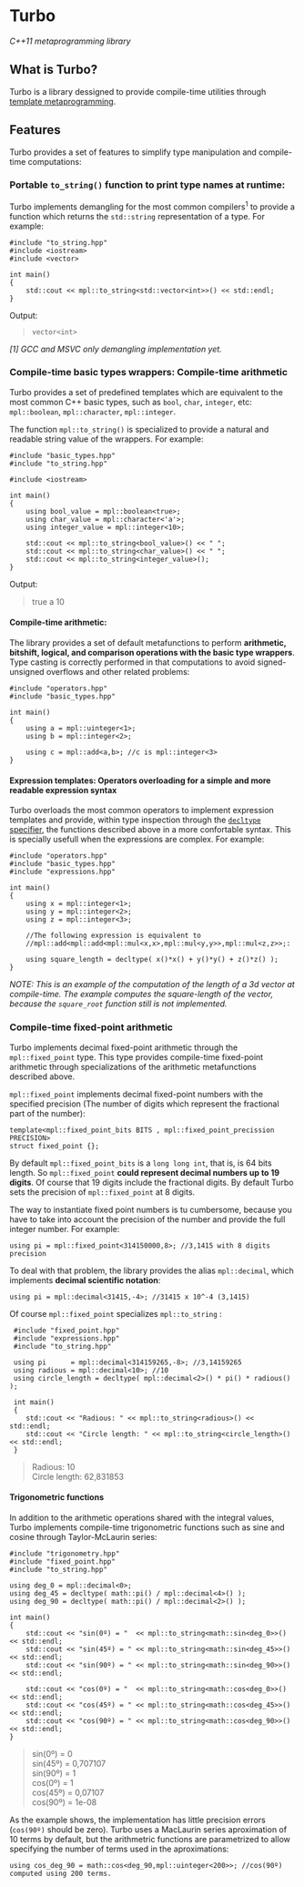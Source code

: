 Turbo
=====

*C++11 metaprogramming library*

## What is Turbo?

Turbo is a library dessigned to provide compile-time utilities through [template metaprogramming](http://en.wikipedia.org/wiki/Template_metaprogramming).

## Features

Turbo provides a set of features to simplify type manipulation and compile-time computations:

### Portable `to_string()` function to print type names at runtime:  

Turbo implements demangling for the most common compilers<sup>1</sup> to provide a function which returns the `std::string` representation of a type. For example:

    #include "to_string.hpp" 
    #include <iostream>
    #include <vector>

    int main()
    {
        std::cout << mpl::to_string<std::vector<int>>() << std::endl;
    }

Output: 
> `vector<int>`
   
 
   *[1] GCC and MSVC only demangling implementation yet.*

### Compile-time basic types wrappers: Compile-time arithmetic

Turbo provides a set of predefined templates which are equivalent to the most common C++ basic types, such as `bool`, `char`, `integer`, etc: `mpl::boolean`, 
`mpl::character`, `mpl::integer`.   

The function `mpl::to_string()` is specialized to provide a natural and readable string value of the wrappers. For example:

    #include "basic_types.hpp"
    #include "to_string.hpp"
    
    #include <iostream>
    
    int main()
    {
    	using bool_value = mpl::boolean<true>;
    	using char_value = mpl::character<'a'>;
    	using integer_value = mpl::integer<10>;
    	
    	std::cout << mpl::to_string<bool_value>() << " ";
    	std::cout << mpl::to_string<char_value>() << " ";
    	std::cout << mpl::to_string<integer_value>();
    }

Output:
> true a 10

#### Compile-time arithmetic:
The library provides a set of default metafunctions to perform **arithmetic, bitshift, logical, and comparison operations with the basic type wrappers**. Type casting is correctly performed in that computations to avoid signed-unsigned overflows and other related problems:

    #include "operators.hpp"
    #include "basic_types.hpp"
    
    int main()
    {
    	using a = mpl::uinteger<1>;
    	using b = mpl::integer<2>;
    	
    	using c = mpl::add<a,b>; //c is mpl::integer<3>
    }

#### Expression templates: Operators overloading for a simple and more readable expression syntax

Turbo overloads the most common operators to implement expression templates and provide, within type inspection through the [`decltype` specifier](http://en.cppreference.com/w/cpp/language/decltype), the functions described above in a more confortable syntax. This is specially usefull when the expressions are complex. For example:

    #include "operators.hpp"
    #include "basic_types.hpp"
    #include "expressions.hpp"
    
    int main()
    {
    	using x = mpl::integer<1>;
    	using y = mpl::integer<2>;
    	using z = mpl::integer<3>;
    	
    	//The following expression is equivalent to
    	//mpl::add<mpl::add<mpl::mul<x,x>,mpl::mul<y,y>>,mpl::mul<z,z>>;:
    
    	using square_length = decltype( x()*x() + y()*y() + z()*z() );
    }

*NOTE: This is an example of the computation of the length of a 3d vector at compile-time. The example computes the square-length of the vector, because the `square_root` function still is not implemented.*

### Compile-time fixed-point arithmetic

Turbo implements decimal fixed-point arithmetic through the `mpl::fixed_point` type. This type provides compile-time fixed-point arithmetic through specializations of the arithmetic metafunctions described above.  

`mpl::fixed_point` implements decimal fixed-point numbers with the specified precision (The number of digits which represent the fractional part of the number):

    template<mpl::fixed_point_bits BITS , mpl::fixed_point_precission PRECISION>
    struct fixed_point {};
 
 By default `mpl::fixed_point_bits` is a `long long int`, that is, is 64 bits length. So `mpl::fixed_point` **could represent decimal numbers up to 19 digits**. Of course that 19 digits include the fractional digits. By default Turbo sets the precision of `mpl::fixed_point` at 8 digits.
 
 The way to instantiate fixed point numbers is tu cumbersome, because you have to take into account the precision of the number and provide the full integer number. For example:
 
    using pi = mpl::fixed_point<314150000,8>; //3,1415 with 8 digits precision 

To deal with that problem, the library provides the alias `mpl::decimal`, which implements **decimal scientific notation**:

    using pi = mpl::decimal<31415,-4>; //31415 x 10^-4 (3,1415)
 
 Of course `mpl::fixed_point` specializes `mpl::to_string` :
 
     #include "fixed_point.hpp"
     #include "expressions.hpp"
     #include "to_string.hpp"
     
     using pi      = mpl::decimal<314159265,-8>; //3,14159265
     using radious = mpl::decimal<10>; //10
     using circle_length = decltype( mpl::decimal<2>() * pi() * radious() );
     
     int main()
     {
     	std::cout << "Radious: " << mpl::to_string<radious>() << std::endl;
     	std::cout << "Circle length: " << mpl::to_string<circle_length>() << std::endl;
     }
> Radious: 10  
Circle length: 62,831853

#### Trigonometric functions
In addition to the arithmetic operations shared with the integral values, Turbo implements compile-time trigonometric functions such as sine and cosine through Taylor-McLaurin series:

    #include "trigonometry.hpp"
    #include "fixed_point.hpp"
    #include "to_string.hpp"
    
    using deg_0 = mpl::decimal<0>;
    using deg_45 = decltype( math::pi() / mpl::decimal<4>() );
    using deg_90 = decltype( math::pi() / mpl::decimal<2>() );
    
    int main()
    {
    	std::cout << "sin(0º) = "  << mpl::to_string<math::sin<deg_0>>() << std::endl;
    	std::cout << "sin(45º) = " << mpl::to_string<math::sin<deg_45>>() << std::endl;
    	std::cout << "sin(90º) = " << mpl::to_string<math::sin<deg_90>>() << std::endl;
    	
    	std::cout << "cos(0º) = "  << mpl::to_string<math::cos<deg_0>>() << std::endl;
    	std::cout << "cos(45º) = " << mpl::to_string<math::cos<deg_45>>() << std::endl;
    	std::cout << "cos(90º) = " << mpl::to_string<math::cos<deg_90>>() << std::endl;
    }
> sin(0º) = 0  
sin(45º) = 0,707107   
sin(90º) = 1  
cos(0º) = 1  
cos(45º) = 0,07107  
cos(90º) = 1e-08

As the example shows, the implementation has little precision errors (`cos(90º)` should be zero). Turbo uses a MacLaurin series aproximation of 10 terms by default, but the arithmetric functions are parametrized to allow specifying the number of terms used in the aproximations:

    using cos_deg_90 = math::cos<deg_90,mpl::uinteger<200>>; //cos(90º) computed using 200 terms. 

